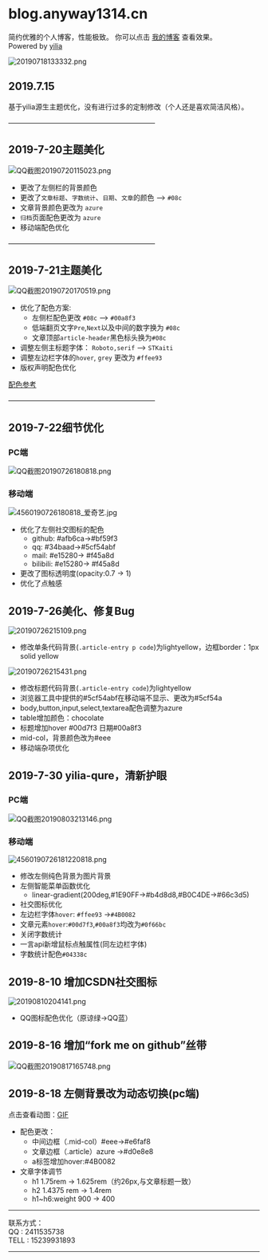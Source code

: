 blog.anyway1314.cn
================

简约优雅的个人博客，性能极致。 你可以点击 [我的博客](http://blog.anyway1314.cn/) 查看效果。  
Powered by [yilia](http://litten.me/)    


![20190718133332.png](https://cdn.anyway1314.cn/image20190718133332.png)

## 2019.7.15  

基于yilia源生主题优化，没有进行过多的定制修改（个人还是喜欢简洁风格）。

—————————————————————

## 2019-7-20主题美化

![QQ截图20190720115023.png](https://cdn.anyway1314.cn/imageQQ截图20190720115023.png)

- 更改了左侧栏的背景颜色
- 更改了`文章标题`、`字数统计`、`日期`、`文章`的颜色 --> `#08c`
- 文章背景颜色更改为 `azure`
- `归档`页面配色更改为 `azure`
- 移动端配色优化

—————————————————————   

## 2019-7-21主题美化

![QQ截图20190720170519.png](https://cdn.anyway1314.cn/imageQQ截图20190720170519.png)

- 优化了配色方案:
    - 左侧栏配色更改 `#08c` --> `#00a8f3`
    - 低端翻页文字`Pre`,`Next`以及中间的数字换为 `#08c`
    - 文章顶部`article-header`黑色标头换为`#08c`
- 调整左侧主标题字体： `Roboto,serif` --> `STKaiti`
- 调整左边栏字体的`hover`, `grey` 更改为 `#ffee93`
- 版权声明配色优化

[配色参考](http://www.peise.net/2018/0920/6099.html)

—————————————————————   
## 2019-7-22细节优化
### PC端
![QQ截图20190726180818.png](https://cdn.anyway1314.cn/imageQQ截图20190726180818.png)

### 移动端
![4560190726180818_爱奇艺.jpg](https://cdn.anyway1314.cn/image4560190726180818_爱奇艺.jpg)

- 优化了左侧社交图标的配色
    - github: #afb6ca->#bf59f3
    - qq: #34baad->#5cf54abf
    - mail: #e15280-> #f45a8d
    - bilibili:  #e15280-> #f45a8d   
- 更改了图标透明度(opacity:0.7 -> 1)    
- 优化了点触感
## 2019-7-26美化、修复Bug

![20190726215109.png](https://cdn.anyway1314.cn/image20190726215109.png)

- 修改单条代码背景(`.article-entry p code`)为lightyellow，边框border：1px solid yellow

![20190726215431.png](https://cdn.anyway1314.cn/image20190726215431.png)
- 修改标题代码背景(`.article-entry code`)为lightyellow
- 浏览器工具中提供的#5cf54abf在移动端不显示、更改为#5cf54a
- body,button,input,select,textarea配色调整为azure
- table增加颜色：chocolate
- 标题增加hover #00d7f3 日期#00a8f3 
- mid-col，背景颜色改为#eee
- 移动端杂项优化


## 2019-7-30 yilia-qure，清新护眼
### PC端
![QQ截图20190803213146.png](https://cdn.anyway1314.cn/imageQQ截图20190803213146.png)

### 移动端
![4560190726181220818.png](https://cdn.anyway1314.cn/image4560190726181220818.png)

- 修改左侧纯色背景为图片背景
- 左侧智能菜单函数优化
    - linear-gradient(200deg,#1E90FF->#b4d8d8,#B0C4DE->#66c3d5)
- 社交图标优化
- 左边栏字体`hover`: `#ffee93` ->`#4B0082`
- 文章元素`hover`:`#00d7f3`,`#00a8f3`均改为`#0f66bc` 
- 关闭字数统计
- 一言api新增鼠标点触属性(同左边栏字体)
- 字数统计配色`#04338c`

## 2019-8-10 增加CSDN社交图标
![20190810204141.png](https://cdn.anyway1314.cn/image20190810204141.png)
- QQ图标配色优化（原谅绿->QQ蓝）

## 2019-8-16 增加“fork me on github”丝带
![QQ截图20190817165748.png](https://cdn.anyway1314.cn/imageQQ截图20190817165748.png)



## 2019-8-18 左侧背景改为动态切换(pc端)

点击查看动图：[GIF](https://cdn.anyway1314.cn/imagefgddsdtty.gif)

- 配色更改：
    - 中间边框（.mid-col）#eee->#e6faf8
    - 文章边框（.article）azure ->#d0e8e8
    - a标签增加hover:#4B0082
- 文章字体调节
    - h1 1.75rem -> 1.625rem（约26px,与文章标题一致）
    - h2 1.4375 rem -> 1.4rem
    - h1~h6:weight 900 -> 400     

***
联系方式：  
  QQ : 2411535738  
  TELL : 15239931893

***

